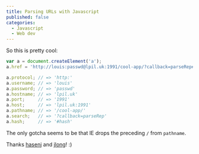 ```yaml
---
title: Parsing URLs with Javascript
published: false
categories:
  - Javascript
  - Web dev
---
```


So this is pretty cool:

```javascript
var a = document.createElement('a');
a.href = 'http://louis:passwd@lpil.uk:1991/cool-app/?callback=parseRep#hash';

a.protocol; // => 'http:'
a.username; // => 'louis'
a.password; // => 'passwd'
a.hostname; // => 'lpil.uk'
a.port;     // => '1991'
a.host;     // => 'lpil.uk:1991'
a.pathname; // => '/cool-app/'
a.search;   // => '?callback=parseRep'
a.hash;     // => '#hash'
```

The only gotcha seems to be that IE drops the preceding `/` from `pathname`.

Thanks [hasenj](http://stackoverflow.com/questions/8498592/extract-root-domain-name-from-string)
and [jlong](https://gist.github.com/jlong/2428561)! :)

